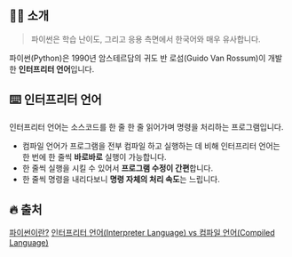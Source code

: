 ## 👨‍💻 소개

> 파이썬은 학습 난이도, 그리고 응용 측면에서 한국어와 매우 유사합니다.

파이썬(Python)은 1990년 암스테르담의 귀도 반 로섬(Guido Van Rossum)이 개발한 **인터프리터 언어**입니다.<br>

## ⌨️ 인터프리터 언어

인터프리터 언어는 소스코드를 한 줄 한 줄 읽어가며 명령을 처리하는 프로그램입니다.

- 컴파일 언어가 프로그램을 전부 컴파일 하고 실행하는 데 비해 인터프리터 언어는 한 번에 한 줄씩 **바로바로** 실행이 가능합니다.
- 한 줄씩 실행을 시킬 수 있어서 **프로그램 수정이 간편**합니다.
- 한 줄씩 명령을 내리다보니 **명령 자체의 처리 속도**는 느립니다.

## 🔥 출처

[파이썬이란?](https://wikidocs.net/4307)
[인터프리터 언어(Interpreter Language) vs 컴파일 언어(Compiled Language)](https://eunjinii.tistory.com/4)
